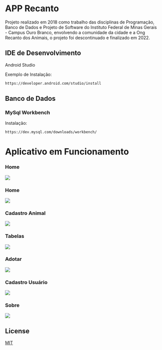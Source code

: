 # APP Recanto

Projeto realizado em 2018 como trabalho das disciplinas de Programação, Banco de Dados e Projeto de Software do Instituto Federal de Minas Gerais - Campus Ouro Branco, envolvendo a comunidade da cidade e a Ong Recanto dos Animais, o projeto foi descontinuado e finalizado em 2022.

## IDE de Desenvolvimento

Android Studio

Exemplo de Instalação:

```bash
https://developer.android.com/studio/install
```

## Banco de Dados

### MySql Workbench

Instalação:

```bash
https://dev.mysql.com/downloads/workbench/
```



# Aplicativo em Funcionamento
### Home
![](images/home.png)

### Home
![](images/menu.png)

### Cadastro Animal
![](images/animais.png)

### Tabelas
![](images/adotados.png)

### Adotar
![](images/pedidos.png)

### Cadastro Usuário
![](images/conta.png)

### Sobre
![](images/cadastro.png)

## License
[MIT](https://choosealicense.com/licenses/mit/)
